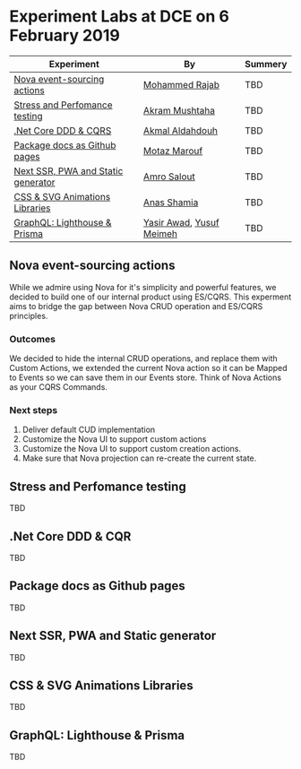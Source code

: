 # Experiment Labs at DCE on 6 February 2019

| Experiment | By | Summery |
| ------ | ------ | ------ | 
| [Nova event-sourcing actions](#nova-event-sourcing-actions) | [Mohammed Rajab](https://github.com/mohrajab) | TBD |
| [Stress and Perfomance testing](#stress-and-perfomance-testing) | [Akram Mushtaha](https://github.com/Akram-oo7) | TBD |
| [.Net Core DDD & CQRS](#net-core-ddd--cqr) | [Akmal Aldahdouh](https://github.com/topmax) | TBD |
| [Package docs as Github pages](#package-docs-as-github-pages) | [Motaz Marouf](https://github.com/devmtm) | TBD |
| [Next SSR, PWA and Static generator](#next-ssr-pwa-and-static-generator) | [Amro Salout](https://github.com/asalout) | TBD |
| [CSS & SVG Animations Libraries](#css--svg-animations-libraries) | [Anas Shamia](https://github.com/anas-shamia) | TBD |
| [GraphQL: Lighthouse & Prisma](#graphql-lighthouse--prisma) | [Yasir Awad](https://github.com/yassir3wad), [Yusuf Meimeh](https://github.com/yusufMeimeh) | TBD |


## Nova event-sourcing actions
While we admire using Nova for it's simplicity and powerful features, we decided to build one of our internal product using ES/CQRS. This experment aims to bridge the gap between Nova CRUD operation and ES/CQRS principles.

### Outcomes
We decided to hide the internal CRUD operations, and replace them with Custom Actions, we extended the current Nova action so it can be Mapped to Events so we can save them in our Events store. Think of Nova Actions as your CQRS Commands.

### Next steps
1. Deliver default CUD implementation
1. Customize the Nova UI to support custom actions
1. Customize the Nova UI to support custom creation actions.
1. Make sure that Nova projection can re-create the current state.

## Stress and Perfomance testing
TBD

## .Net Core DDD & CQR
TBD

## Package docs as Github pages
TBD

## Next SSR, PWA and Static generator
TBD

## CSS & SVG Animations Libraries
TBD

## GraphQL: Lighthouse & Prisma
TBD
